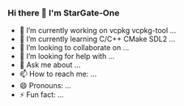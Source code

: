 ### Hi there 👋 I'm StarGate-One

- 🔭 I’m currently working on vcpkg vcpkg-tool ...
- 🌱 I’m currently learning C/C++ CMake SDL2 ...
- 👯 I’m looking to collaborate on ...
- 🤔 I’m looking for help with ...
- 💬 Ask me about ...
- 📫 How to reach me: ...
- 😄 Pronouns: ...
- ⚡ Fun fact: ...

<!--
**StarGate-One/StarGate-One** is a ✨ _special_ ✨ repository because its `README.md` (this file) appears on your GitHub profile.
-->
